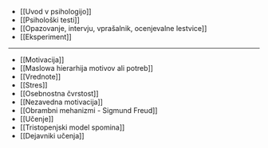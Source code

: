 - [[Uvod v psihologijo]]
- [[Psihološki testi]]
- [[Opazovanje, intervju, vprašalnik, ocenjevalne lestvice]]
- [[Eksperiment]]
---
- [[Motivacija]]
- [[Maslowa hierarhija motivov ali potreb]]
- [[Vrednote]]
- [[Stres]]
- [[Osebnostna čvrstost]]
- [[Nezavedna motivacija]]
- [[Obrambni mehanizmi - Sigmund Freud]]
- [[Učenje]]
- [[Tristopenjski model spomina]]
- [[Dejavniki učenja]]
